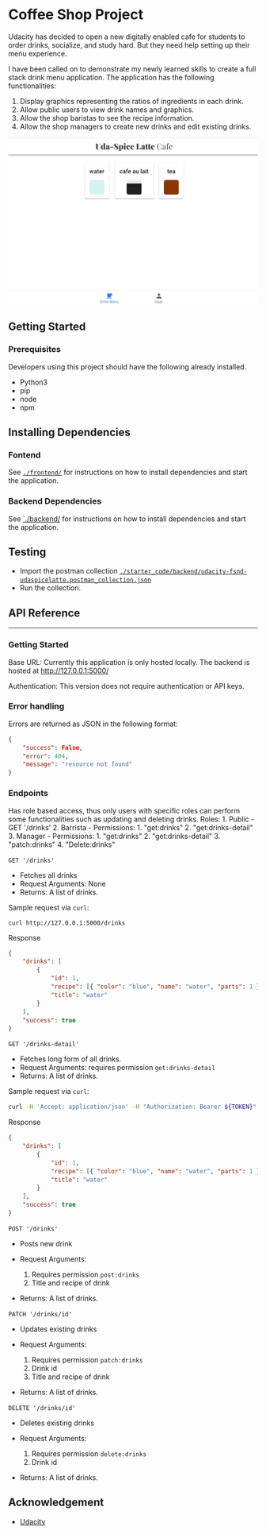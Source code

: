 # Coffee Shop Project

Udacity has decided to open a new digitally enabled cafe for students to order drinks, socialize, and study hard. But they need help setting up their menu experience.

I have been called on to demonstrate my newly learned skills to create a full stack drink menu application. The application has the following functionalities:

1. Display graphics representing the ratios of ingredients in each drink.
2. Allow public users to view drink names and graphics.
3. Allow the shop baristas to see the recipe information.
4. Allow the shop managers to create new drinks and edit existing drinks.

![coffee shop project preview](coffee_shop.gif)

## Getting Started

### Prerequisites

Developers using this project should have the following already installed.

- Python3
- pip
- node
- npm

## Installing Dependencies

### Fontend

See [`./frontend/`](./frontend/README.md) for instructions on how to install dependencies and start the application.

### Backend Dependencies

See [`./backend/](backend/README.md) for instructions on how to install dependencies and start the application.

## Testing

- Import the postman collection [`./starter_code/backend/udacity-fsnd-udaspicelatte.postman_collection.json`](backend/)
- Run the collection.

## API Reference

---

### Getting Started

Base URL: Currently this application is only hosted locally. The backend is hosted at http://127.0.0.1:5000/

Authentication: This version does not require authentication or API keys.

### Error handling

Errors are returned as JSON in the following format:

```json
{
    "success": False,
    "error": 404,
    "message": "resource not found"
}
```

### Endpoints

Has role based access, thus only users with specific roles can perform some functionalities such as updating and deleting drinks.
Roles: 1. Public - GET '/drinks' 2. Barrista - Permissions: 1. "get:drinks" 2. "get:drinks-detail" 3. Manager - Permissions: 1. "get:drinks" 2. "get:drinks-detail" 3. "patch:drinks" 4. "Delete:drinks"

`GET '/drinks'`

- Fetches all drinks
- Request Arguments: None
- Returns: A list of drinks.

Sample request via `curl`:

```
curl http://127.0.0.1:5000/drinks
```

Response

```json
{
	"drinks": [
		{
			"id": 1,
			"recipe": [{ "color": "blue", "name": "water", "parts": 1 }],
			"title": "water"
		}
	],
	"success": true
}
```

`GET '/drinks-detail'`

- Fetches long form of all drinks.
- Request Arguments: requires permission `get:drinks-detail`
- Returns: A list of drinks.

Sample request via `curl`:

```bash
curl -H 'Accept: application/json' -H "Authorization: Bearer ${TOKEN}" http://\{localhost:5000\}/drinks-detail
```

Response

```json
{
	"drinks": [
		{
			"id": 1,
			"recipe": [{ "color": "blue", "name": "water", "parts": 1 }],
			"title": "water"
		}
	],
	"success": true
}
```

`POST '/drinks'`

- Posts new drink
- Request Arguments:

  1. Requires permission `post:drinks`
  2. Title and recipe of drink

- Returns: A list of drinks.

`PATCH '/drinks/id'`

- Updates existing drinks
- Request Arguments:

  1. Requires permission `patch:drinks`
  2. Drink id
  3. Title and recipe of drink

- Returns: A list of drinks.

`DELETE '/drinks/id'`

- Deletes existing drinks
- Request Arguments:

  1. Requires permission `delete:drinks`
  2. Drink id

- Returns: A list of drinks.

## Acknowledgement

- [Udacity](udacity.com)

